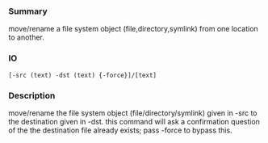 ### Summary ###

move/rename a file system object (file,directory,symlink) from one location to another.

### IO ###

```[-src (text) -dst (text) {-force}]/[text]```

### Description ###

move/rename the file system object (file/directory/symlink) given in -src to the destination given in -dst. this command will ask a confirmation question of the the destination file already exists; pass -force to bypass this.